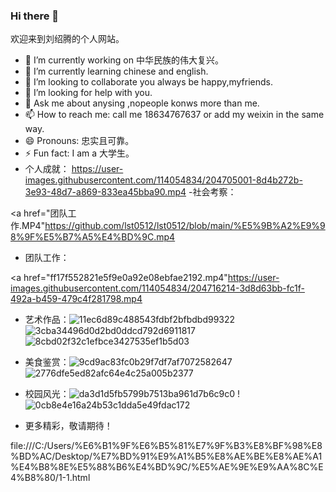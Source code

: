 ### Hi there 👋
  欢迎来到刘绍腾的个人网站。
- 🔭 I’m currently working on 中华民族的伟大复兴。
- 🌱 I’m currently learning chinese and english.
- 👯 I’m looking to collaborate you always be happy,myfriends.
- 🤔 I’m looking for help with you.
- 💬 Ask me about anysing ,nopeople konws more than me.
- 📫 How to reach me: call me 18634767637 or add my weixin in the same way.
- 😄 Pronouns: 忠实且可靠。
- ⚡ Fun fact: I am a 大学生。
- 个人成就：
<a href="TG-2022-10-28-235250532.mp4">https://user-images.githubusercontent.com/114054834/204705001-8d4b272b-3e93-48d7-a869-833ea45bba90.mp4 <a>
-社会考察：

<a href="团队工作.MP4"https://github.com/lst0512/lst0512/blob/main/%E5%9B%A2%E9%98%9F%E5%B7%A5%E4%BD%9C.mp4
- 团队工作：

<a href="ff17f552821e5f9e0a92e08ebfae2192.mp4"https://user-images.githubusercontent.com/114054834/204716214-3d8d63bb-fc1f-492a-b459-479c4f281798.mp4



- 艺术作品：![11ec6d89c488543fdbf2bfbdbd99322](https://user-images.githubusercontent.com/114054834/204704922-e1073a90-8c67-4dc4-8b73-b14ce65013fe.jpg)
![3cba34496d0d2bd0ddcd792d6911817](https://user-images.githubusercontent.com/114054834/204704935-fa8a4c0c-d1d5-443c-9ad9-32f0ee66c897.jpg)
![8cbd02f32c1efbce3427535ef1b5d03](https://user-images.githubusercontent.com/114054834/204704945-bf024672-09de-49a3-9660-4dc6b95fe3d0.jpg)

- 美食鉴赏：![9cd9ac83fc0b29f7df7af7072582647](https://user-images.githubusercontent.com/114054834/204704345-91a6204d-f442-4ce7-8156-c541dbe280eb.jpg)
![2776dfe5ed82afc64e4c25a005b2377](https://user-images.githubusercontent.com/114054834/204704358-1b66f4dc-5eef-49fb-9851-5d2cc9edf15c.jpg)
- 校园风光：![da3d1d5fb5799b7513ba961d7b6c9c0](https://user-images.githubusercontent.com/114054834/204703853-ba57d6c1-caea-475a-8990-f1f53fcd3e96.jpg)
!![0cb8e4e16a24b53c1dda5e49fdac172](https://user-images.githubusercontent.com/114054834/204703962-0e3d185c-80a5-491b-b124-9f39bce2a32b.jpg)

- 更多精彩，敬请期待！



file:///C:/Users/%E6%B1%9F%E6%B5%81%E7%9F%B3%E8%BF%98%E8%BD%AC/Desktop/%E7%BD%91%E9%A1%B5%E8%AE%BE%E8%AE%A1%E4%B8%8E%E5%88%B6%E4%BD%9C/%E5%AE%9E%E9%AA%8C%E4%B8%80/1-1.html


